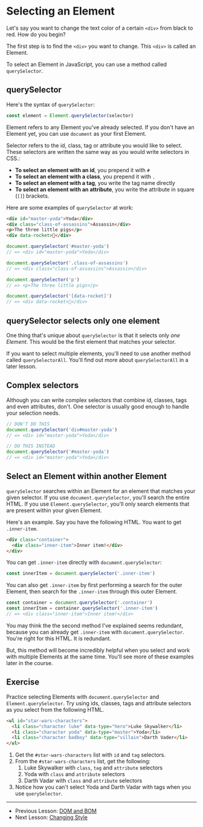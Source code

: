 # Selecting an Element

Let's say you want to change the text color of a certain `<div>` from black to red. How do you begin?

The first step is to find the `<div>` you want to change. This `<div>` is called an Element.

To select an Element in JavaScript, you can use a method called `querySelector`.

## querySelector

Here's the syntax of `querySelector`:

```js
const element = Element.querySelector(selector)
```

Element refers to any Element you've already selected. If you don't have an Element yet, you can use `document` as your first Element.

Selector refers to the id, class, tag or attribute you would like to select. These selectors are written the same way as you would write selectors in CSS.:

- **To select an element with an id**, you prepend it with `#`
- **To select an element with a class**, you prepend it with `.`
- **To select an element with a tag**, you write the tag name directly
- **To select an element with an attribute**, you write the attribute in square (`[]`) brackets.

Here are some examples of `querySelector` at work:

```html
<div id="master-yoda">Yoda</div>
<div class="class-of-assassins">Assassin</div>
<p>The three little pigs</p>
<div data-rocket>🚀</div>
```

```js
document.querySelector('#master-yoda')
// => <div id="master-yoda">Yoda</div>

document.querySelector('.class-of-assassins')
// => <div class="class-of-assassins">Assassin</div>

document.querySelector('p')
// => <p>The three little pigs</p>

document.querySelector('[data-rocket]')
// => <div data-rocket>🚀</div>
```

## querySelector selects only one element

One thing that's unique about `querySelector` is that it selects only *one Element*. This would be the first element that matches your selector.

If you want to select multiple elements, you'll need to use another method called `querySelectorAll`. You'll find out more about `querySelectorAll` in a later lesson.

## Complex selectors

Although you can write complex selectors that combine id, classes, tags and even attributes, don't. One selector is usually good enough to handle your selection needs.

```js
// DON'T DO THIS
document.querySelector('div#master-yoda')
// => <div id="master-yoda">Yoda</div>

// DO THIS INSTEAD
document.querySelector('#master-yoda')
// => <div id="master-yoda">Yoda</div>
```

## Select an Element within another Element

`querySelector` searches within an Element for an element that matches your given selector. If you use `document.querySelector`, you'll search the entire HTML. If you use `Element.querySelector`, you'll only search elements that are present within your given Element.

Here's an example. Say you have the following HTML. You want to get `.inner-item`.

```html
<div class="container">
  <div class="inner-item">Inner item!</div>
</div>
```

You can get `.inner-item` directly with `document.querySelector`:

```js
const innerItem = document.querySelector('.inner-item')
```

You can also get `.inner-item` by first performing a search for the outer Element, then search for the `.inner-item` through this outer Element.

```js
const container = document.querySelector('.container')
const innerItem = container.querySelector('.inner-item')
// => <div class="inner-item">Inner item!</div>
```

You may think the the second method I've explained seems redundant, because you can already get `.inner-item` with `document.querySelector`. You're right for this HTML. It is redundant.

But, this method will become incredibly helpful when you select and work with multiple Elements at the same time. You'll see more of these examples later in the course.

## Exercise

Practice selecting Elements with `document.querySelector` and `Element.querySelector`. Try using ids, classes, tags and attribute selectors as you select from the following HTML.

```html
<ul id="star-wars-characters">
  <li class="character luke" data-type="hero">Luke Skywalker</li>
  <li class="character yoda" data-type="master">Yoda</li>
  <li class="character badboy" data-type="villain">Darth Vader</li>
</ul>
```

1. Get the `#star-wars-characters` list with `id` and `tag` selectors.
2. From the `#star-wars-characters` list, get the following:
    1. Luke Skywalker with `class`, `tag` and `attribute` selectors
    2. Yoda with `class` and `attribute` selectors
    3. Darth Vadar with `class` and `attribute` selectors
3. Notice how you can't select Yoda and Darth Vadar with tags when you use `querySelector`.

---

- Previous Lesson: [DOM and BOM](01.dom-and-bom.md)
- Next Lesson: [Changing Style](03.changing-style.md)